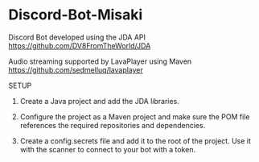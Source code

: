 # Discord-Bot-Misaki
Discord Bot developed using the JDA API
https://github.com/DV8FromTheWorld/JDA

Audio streaming supported by LavaPlayer using Maven
https://github.com/sedmelluq/lavaplayer

SETUP

1. Create a Java project and add the JDA libraries.

2. Configure the project as a Maven project and make sure the POM file references the required repositories and dependencies.

3. Create a config.secrets file and add it to the root of the project. Use it with the scanner to connect to your bot with a token.
